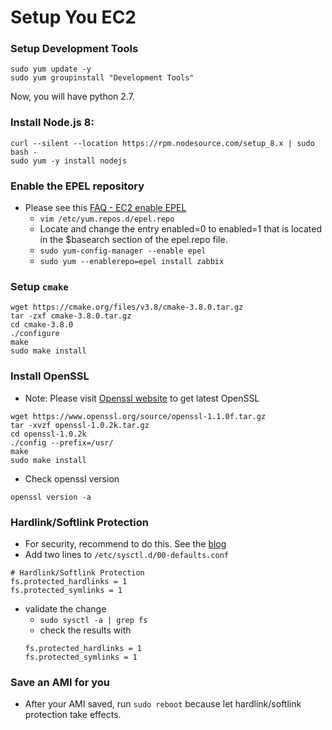 # Setup You EC2

### Setup Development Tools
```
sudo yum update -y
sudo yum groupinstall "Development Tools"
```
Now, you will have python 2.7.

### Install Node.js 8:
```
curl --silent --location https://rpm.nodesource.com/setup_8.x | sudo bash -
sudo yum -y install nodejs
```

### Enable the EPEL repository

  * Please see this [FAQ - EC2 enable EPEL](https://aws.amazon.com/premiumsupport/knowledge-center/ec2-enable-epel/)
    - `vim /etc/yum.repos.d/epel.repo`
    - Locate and change the entry enabled=0 to enabled=1 that is located in the $basearch section of the epel.repo file.
    - `sudo yum-config-manager --enable epel`
    - `sudo yum --enablerepo=epel install zabbix`

### Setup `cmake`
```
wget https://cmake.org/files/v3.8/cmake-3.8.0.tar.gz
tar -zxf cmake-3.8.0.tar.gz
cd cmake-3.8.0
./configure
make
sudo make install
```

### Install OpenSSL
  * Note: Please visit [Openssl website](https://www.openssl.org/source/) to get latest OpenSSL

```
wget https://www.openssl.org/source/openssl-1.1.0f.tar.gz
tar -xvzf openssl-1.0.2k.tar.gz
cd openssl-1.0.2k
./config --prefix=/usr/
make
sudo make install
```
  * Check openssl version

```
openssl version -a
```

### Hardlink/Softlink Protection
  * For security, recommend to do this. See the [blog](http://danwalsh.livejournal.com/64493.html)
  * Add two lines to `/etc/sysctl.d/00-defaults.conf`

```
# Hardlink/Softlink Protection
fs.protected_hardlinks = 1
fs.protected_symlinks = 1
```

  * validate the change
    * `sudo sysctl -a | grep fs`
    * check the results with
    ```
    fs.protected_hardlinks = 1
    fs.protected_symlinks = 1    
    ```

### Save an AMI for you
  * After your AMI saved, run `sudo reboot` because let hardlink/softlink protection take effects.
